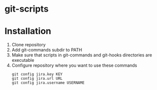 # git-scripts

# Installation

1. Clone repository
2. Add git-commands subdir to PATH
3. Make sure that scripts in git-commands and git-hooks directories are executable
4. Configure repository where you want to use these commands
    ```
    git config jira.key KEY
    git config jira.url URL
    git config jira.username USERNAME
    ```

